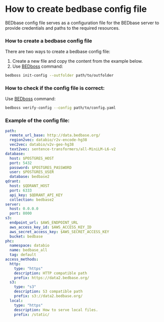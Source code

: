 # How to create bedbase config file

BEDbase config file serves as a configuration file for the BEDbase server to provide credentials and paths to the required resources.

### How to create a bedbase config file

There are two ways to create a bedbase config file: </br>
1. Create a new file and copy the content from the example below. </br>
2. Use [BEDboss](../bedboss/README.md) command:
```bash
bedboss init-config --outfolder path/to/outfolder
```

### How to check if the config file is correct:
Use [BEDboss](../bedboss/README.md) command:
```bash
bedboss verify-config --config path/to/config.yaml
```

### Example of the config file:
```yaml
path:
  remote_url_base: http://data.bedbase.org/
  region2vec: databio/r2v-encode-hg38
  vec2vec: databio/v2v-geo-hg38
  text2vec: sentence-transformers/all-MiniLM-L6-v2
database:
  host: $POSTGRES_HOST
  port: 5432
  password: $POSTGRES_PASSWORD
  user: $POSTGRES_USER
  database: bedbase2
qdrant:
  host: $QDRANT_HOST
  port: 6333
  api_key: $QDRANT_API_KEY
  collection: bedbase2
server:
  host: 0.0.0.0
  port: 8000
s3:
  endpoint_url: $AWS_ENDPOINT_URL
  aws_access_key_id: $AWS_ACCESS_KEY_ID
  aws_secret_access_key: $AWS_SECRET_ACCESS_KEY
  bucket: bedbase
phc:
  namespace: databio
  name: bedbase_all
  tag: default
access_methods:
  http:
    type: "https"
    description: HTTP compatible path
    prefix: https://data2.bedbase.org/
  s3:
    type: "s3"
    description: S3 compatible path
    prefix: s3://data2.bedbase.org/
  local:
    type: "https"
    description: How to serve local files.
    prefix: /static/
```
